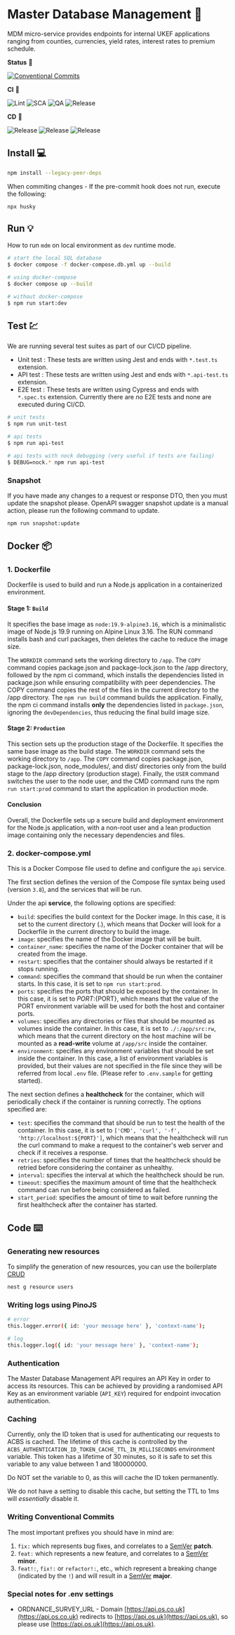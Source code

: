 # Master Database Management 🚀

MDM micro-service provides endpoints for internal UKEF applications ranging from
counties, currencies, yield rates, interest rates to premium schedule.

**Status** 🚦

[![Conventional Commits](https://img.shields.io/badge/Conventional%20Commits-1.0.0-%23FE5196?logo=conventionalcommits&logoColor=white)](https://conventionalcommits.org)

**CI** 💫

![Lint](https://github.com/UK-Export-Finance/mdm-api/actions/workflows/lint.yml/badge.svg)
![SCA](https://github.com/UK-Export-Finance/mdm-api/actions/workflows/sca.yml/badge.svg)
![QA](https://github.com/UK-Export-Finance/mdm-api/actions/workflows/test.yml/badge.svg)
![Release](https://github.com/UK-Export-Finance/mdm-api/actions/workflows/publish.yml/badge.svg)

**CD** 🚀

![Release](https://github.com/UK-Export-Finance/mdm-api/actions/workflows/deployment.yml/badge.svg?branch=dev)
![Release](https://github.com/UK-Export-Finance/mdm-api/actions/workflows/deployment.yml/badge.svg?branch=staging)
![Release](https://github.com/UK-Export-Finance/mdm-api/actions/workflows/deployment.yml/badge.svg?branch=production)

## Install 💻

```bash
npm install --legacy-peer-deps
```

When commiting changes - If the pre-commit hook does not run, execute the
following:

```bash
npx husky
```

## Run 💡

How to run `mdm` on local environment as `dev` runtime mode.

```bash
# start the local SQL database
$ docker compose -f docker-compose.db.yml up --build
```

```bash
# using docker-compose
$ docker compose up --build
```

```bash
# without docker-compose
$ npm run start:dev
```

## Test 💹

We are running several test suites as part of our CI/CD pipeline.

- Unit test : These tests are written using Jest and ends with `*.test.ts`
  extension.
- API test : These tests are written using Jest and ends with `*.api-test.ts`
  extension.
- E2E test : These tests are written using Cypress and ends with `*.spec.ts`
  extension. Currently there are _no_ E2E tests and none are executed during
  CI/CD.

```bash
# unit tests
$ npm run unit-test

# api tests
$ npm run api-test

# api tests with nock debugging (very useful if tests are failing)
$ DEBUG=nock.* npm run api-test
```

### Snapshot

If you have made any changes to a request or response DTO, then you must update
the snapshot please. OpenAPI swagger snapshot update is a manual action, please
run the following command to update.

```sh
npm run snapshot:update
```

## Docker 📦

### 1. Dockerfile

Dockerfile is used to build and run a Node.js application in a containerized
environment.

#### Stage 1: `Build`

It specifies the base image as `node:19.9-alpine3.16`, which is a minimalistic
image of Node.js 19.9 running on Alpine Linux 3.16. The RUN command installs
bash and curl packages, then deletes the cache to reduce the image size.

The `WORKDIR` command sets the working directory to `/app`. The `COPY` command
copies package.json and package-lock.json to the /app directory, followed by the
npm ci command, which installs the dependencies listed in package.json while
ensuring compatibility with peer dependencies. The COPY command copies the rest
of the files in the current directory to the /app directory. The `npm run build`
command builds the application. Finally, the npm ci command installs **only**
the dependencies listed in `package.json`, ignoring the `devDependencies`, thus
reducing the final build image size.

#### Stage 2: `Production`

This section sets up the production stage of the Dockerfile. It specifies the
same base image as the build stage. The `WORKDIR` command sets the working
directory to `/app`. The `COPY` command copies package.json, package-lock.json,
node_modules/, and dist/ directories only from the build stage to the /app
directory (production stage). Finally, the `USER` command switches the user to
the node user, and the CMD command runs the npm `run start:prod` command to
start the application in production mode.

#### Conclusion

Overall, the Dockerfile sets up a secure build and deployment environment for
the Node.js application, with a non-root user and a lean production image
containing only the necessary dependencies and files.

### 2. docker-compose.yml

This is a Docker Compose file used to define and configure the `api` service.

The first section defines the version of the Compose file syntax being used
(version `3.8`), and the services that will be run.

Under the api **service**, the following options are specified:

- `build`: specifies the build context for the Docker image. In this case, it is
  set to the current directory (.), which means that Docker will look for a
  Dockerfile in the current directory to build the image.
- `image`: specifies the name of the Docker image that will be built.
- `container_name`: specifies the name of the Docker container that will be
  created from the image.
- `restart`: specifies that the container should always be restarted if it stops
  running.
- `command`: specifies the command that should be run when the container starts.
  In this case, it is set to `npm run start:prod`.
- `ports`: specifies the ports that should be exposed by the container. In this
  case, it is set to ${PORT}:${PORT}, which means that the value of the PORT
  environment variable will be used for both the host and container ports.
- `volumes`: specifies any directories or files that should be mounted as volumes
  inside the container. In this case, it is set to `./:/app/src:rw`, which means
  that the current directory on the host machine will be mounted as a
  **read-write** volume at `/app/src` inside the container.
- `environment`: specifies any environment variables that should be set inside
  the container. In this case, a list of environment variables is provided, but
  their values are not specified in the file since they will be referred from
  local `.env` file. (Please refer to `.env.sample` for getting started).

The next section defines a **healthcheck** for the container, which will
periodically check if the container is running correctly. The options specified
are:

- `test`: specifies the command that should be run to test the health of the
  container. In this case, it is set to `['CMD', 'curl', '-f',
'http://localhost:${PORT}']`, which means that the healthcheck will run the
  curl command to make a request to the container's web server and check if it
  receives a response.
- `retries`: specifies the number of times that the healthcheck should be
  retried before considering the container as unhealthy.
- `interval`: specifies the interval at which the healthcheck should be run.
- `timeout`: specifies the maximum amount of time that the healthcheck command
  can run before being considered as failed.
- `start_period`: specifies the amount of time to wait before running the first
  healthcheck after the container has started.

## Code ⌨️

### Generating new resources

To simplify the generation of new resources, you can use the boilerplate
[CRUD](https://docs.nestjs.com/recipes/crud-generator)

```bash
nest g resource users
```

### Writing logs using PinoJS

```bash
# error
this.logger.error({ id: 'your message here' }, 'context-name');

# log
this.logger.log({ id: 'your message here' }, 'context-name');

```

### Authentication

The Master Database Management API requires an API Key in order to access its
resources. This can be achieved by providing a randomised API Key as an
environment variable (`API_KEY`) required for endpoint invocation authentication.

### Caching

Currently, only the ID token that is used for authenticating our requests to ACBS
is cached. The lifetime of this cache is controlled by the
`ACBS_AUTHENTICATION_ID_TOKEN_CACHE_TTL_IN_MILLISECONDS` environment variable.
This token has a lifetime of 30 minutes, so it is safe to set this variable to
any value between 1 and 180000000.

Do NOT set the variable to 0, as this will cache the ID token permanently.

We do not have a setting to disable this cache, but setting the TTL to 1ms will
_essentially_ disable it.

### Writing Conventional Commits

The most important prefixes you should have in mind are:

1. `fix:` which represents bug fixes, and correlates to a
   [SemVer](https://semver.org/) **patch**.
2. `feat:` which represents a new feature, and correlates to a
   [SemVer](https://semver.org/) **minor**.
3. `feat!:`, `fix!:` or `refactor!:`, etc., which represent a breaking change
   (indicated by the `!`) and will result in a
   [SemVer](https://semver.org/) **major**.

### Special notes for .env settings

- ORDNANCE_SURVEY_URL - Domain [https://api.os.co.uk](https://api.os.co.uk)
  redirects to [https://api.os.uk](https://api.os.uk), so please use
  [https://api.os.uk](https://api.os.uk).
